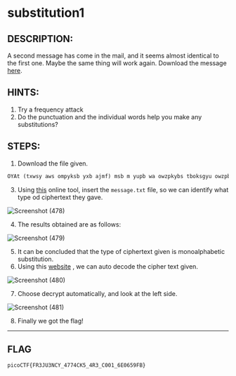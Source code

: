 # substitution1
## DESCRIPTION:
A second message has come in the mail, and it seems almost identical to the first one. 
Maybe the same thing will work again. Download the message [here](https://github.com/jon-brandy/CTF-WRITE-UP/blob/c83ad1ad7a81e92be06402dd6d777dbc644ceda3/Asset/substitution1/message.txt).
## HINTS:
1. Try a frequency attack
2. Do the punctuation and the individual words help you make any substitutions?
## STEPS:
1. Download the file given.

```txt
OYAt (txwsy aws ompyksb yxb ajmf) msb m yupb wa owzpkybs tboksgyu owzpbygygwd. Owdybtymdyt msb psbtbdybr lgyx m tby wa oxmjjbdfbt lxgox ybty yxbgs osbmygegyu, yboxdgomj (mdr fwwfjgdf) tqgjjt, mdr pswhjbz-twjegdf mhgjgyu. Oxmjjbdfbt ktkmjju owebs m dkzhbs wa omybfwsgbt, mdr lxbd twjebr, bmox ugbjrt m tysgdf (omjjbr m ajmf) lxgox gt tkhzgyybr yw md wdjgdb towsgdf tbsegob. OYAt msb m fsbmy lmu yw jbmsd m lgrb mssmu wa owzpkybs tboksgyu tqgjjt gd m tmab, jbfmj bdegswdzbdy, mdr msb xwtybr mdr pjmubr hu zmdu tboksgyu fswkpt mswkdr yxb lwsjr aws akd mdr psmoygob. Aws yxgt pswhjbz, yxb ajmf gt: pgowOYA{AS3CK3DOU_4774OQ5_4S3_O001_6B0659AH}
```

3. Using [this](https://www.boxentriq.com/code-breaking/cipher-identifier) online tool, insert the `message.txt` file, so we can identify what type od ciphertext they gave.

![Screenshot (478)](https://user-images.githubusercontent.com/70703371/175464463-a004dd74-b892-499e-aa5f-a6f5352d8e4e.png)

4. The results obtained are as follows:

![Screenshot (479)](https://user-images.githubusercontent.com/70703371/175464567-258df69e-31d9-4ecb-bfcc-e6bab1248d62.png)

5. It can be concluded that the type of ciphertext given is monoalphabetic substitution.
6. Using this [website](https://www.dcode.fr/monoalphabetic-substitution) , we can auto decode the cipher text given.

![Screenshot (480)](https://user-images.githubusercontent.com/70703371/175464738-2976d12e-024c-4505-8f14-9b727c8f3195.png)

7. Choose decrypt automatically, and look at the left side.

![Screenshot (481)](https://user-images.githubusercontent.com/70703371/175464811-524e604c-3e61-4d3f-b775-bb6cab7a1cfe.png)

8. Finally we got the flag!


---
## FLAG
```
picoCTF{FR3JU3NCY_4774CK5_4R3_C001_6E0659FB}
```
